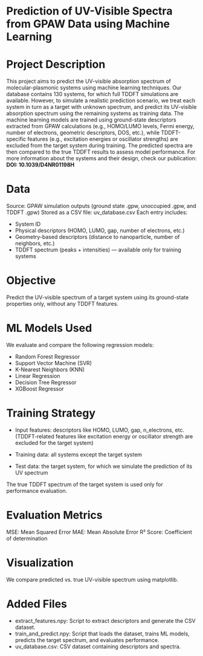 # Prediction of UV-Visible Spectra from GPAW Data using Machine Learning
# Project Description

This project aims to predict the UV-visible absorption spectrum of molecular-plasmonic systems using machine learning techniques.
Our database contains 130 systems, for which full TDDFT simulations are available. However, to simulate a realistic prediction scenario, we treat each system in turn as a target with unknown spectrum, and predict its UV-visible absorption spectrum using the remaining systems as training data.
The machine learning models are trained using ground-state descriptors extracted from GPAW calculations (e.g., HOMO/LUMO levels, Fermi energy, number of electrons, geometric descriptors, DOS, etc.), while TDDFT-specific features (e.g., excitation energies or oscillator strengths) are excluded from the target system during training.
The predicted spectra are then compared to the true TDDFT results to assess model performance.
For more information about the systems and their design, check our publication:
**DOI: 10.1039/D4NR01198H**

# Data
Source: GPAW simulation outputs (ground state .gpw, unoccupied .gpw, and TDDFT .gpw)
Stored as a CSV file: uv_database.csv
Each entry includes:

- System ID
- Physical descriptors (HOMO, LUMO, gap, number of electrons, etc.)
- Geometry-based descriptors (distance to nanoparticle, number of neighbors, etc.)
- TDDFT spectrum (peaks + intensities) — available only for training systems

# Objective
Predict the UV-visible spectrum of a target system using its ground-state properties only, without any TDDFT features.

# ML Models Used
We evaluate and compare the following regression models:

- Random Forest Regressor
- Support Vector Machine (SVR)
- K-Nearest Neighbors (KNN)
- Linear Regression
- Decision Tree Regressor
- XGBoost Regressor

# Training Strategy
- Input features: descriptors like HOMO, LUMO, gap, n_electrons, etc.
(TDDFT-related features like excitation energy or oscillator strength are excluded for the target system)

- Training data: all systems except the target system

- Test data: the target system, for which we simulate the prediction of its UV spectrum

The true TDDFT spectrum of the target system is used only for performance evaluation.

# Evaluation Metrics

MSE: Mean Squared Error
MAE: Mean Absolute Error
R² Score: Coefficient of determination

# Visualization
We compare predicted vs. true UV-visible spectrum using matplotlib.

# Added Files
- extract_features.npy: Script to extract descriptors and generate the CSV dataset.
- train_and_predict.npy: Script that loads the dataset, trains ML models, predicts the target spectrum, and evaluates performance.
- uv_database.csv: CSV dataset containing descriptors and spectra.
